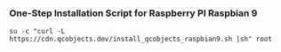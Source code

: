 ### One-Step Installation Script for Raspberry PI Raspbian 9

```shell
su -c "curl -L https://cdn.qcobjects.dev/install_qcobjects_raspbian9.sh |sh" root
```
